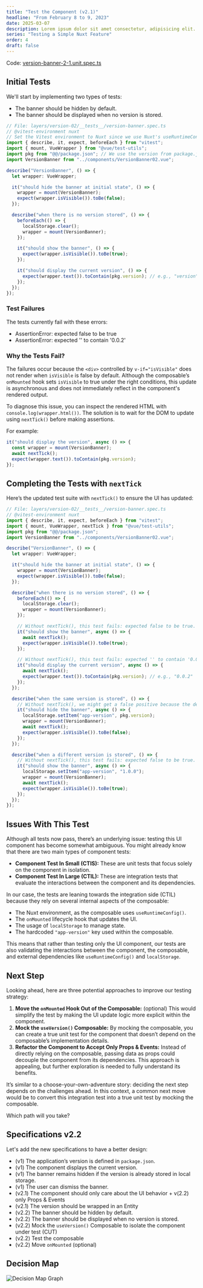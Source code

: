 ```yaml
---
title: "Test the Component (v2.1)"
headline: "From February 8 to 9, 2023"
date: 2025-03-07
description: Lorem ipsum dolor sit amet consectetur, adipisicing elit. Repellendus assumenda deleniti itaque molestias odio quidem praesentium, numquam veniam animi ipsam velit iure atque delectus debitis quisquam tempore optio ea corrupti.
series: "Testing a Simple Nuxt Feature"
order: 4
draft: false
---
```


Code: [version-banner-2-1.unit.spec.ts](https://github.com/jeromeabel/nuxt-clean-architecture/blob/feat/version-banner/layers/version-02/__tests__/version-banner-2-1.unit.spec.ts)

## Initial Tests

We'll start by implementing two types of tests:

- The banner should be hidden by default.
- The banner should be displayed when no version is stored.

```ts
// File: layers/version-02/__tests__/version-banner.spec.ts
// @vitest-environment nuxt
// Set the Vitest environment to Nuxt since we use Nuxt's useRuntimeConfig (happy-dom isn’t sufficient)
import { describe, it, expect, beforeEach } from "vitest";
import { mount, VueWrapper } from "@vue/test-utils";
import pkg from "@@/package.json"; // We use the version from package.json
import VersionBanner from "../components/VersionBanner02.vue";

describe("VersionBanner", () => {
  let wrapper: VueWrapper;

  it("should hide the banner at initial state", () => {
    wrapper = mount(VersionBanner);
    expect(wrapper.isVisible()).toBe(false);
  });

  describe("when there is no version stored", () => {
    beforeEach(() => {
      localStorage.clear();
      wrapper = mount(VersionBanner);
    });

    it("should show the banner", () => {
      expect(wrapper.isVisible()).toBe(true);
    });

    it("should display the current version", () => {
      expect(wrapper.text()).toContain(pkg.version); // e.g., "version": "0.0.2"
    });
  });
});
```

### Test Failures

The tests currently fail with these errors:

- AssertionError: expected false to be true
- AssertionError: expected '' to contain '0.0.2'

### Why the Tests Fail?

The failures occur because the `<div>` controlled by `v-if="isVisible"` does not render when `isVisible` is false by default. Although the composable’s `onMounted` hook sets `isVisible` to true under the right conditions, this update is asynchronous and does not immediately reflect in the component's rendered output.

To diagnose this issue, you can inspect the rendered HTML with `console.log(wrapper.html())`. The solution is to wait for the DOM to update using `nextTick()` before making assertions.

For example:

```ts
it("should display the version", async () => {
  const wrapper = mount(VersionBanner);
  await nextTick();
  expect(wrapper.text()).toContain(pkg.version);
});
```

## Completing the Tests with `nextTick`

Here’s the updated test suite with `nextTick()` to ensure the UI has updated:

```ts
// File: layers/version-02/__tests__/version-banner.spec.ts
// @vitest-environment nuxt
import { describe, it, expect, beforeEach } from "vitest";
import { mount, VueWrapper, nextTick } from "@vue/test-utils";
import pkg from "@@/package.json";
import VersionBanner from "../components/VersionBanner02.vue";

describe("VersionBanner", () => {
  let wrapper: VueWrapper;

  it("should hide the banner at initial state", () => {
    wrapper = mount(VersionBanner);
    expect(wrapper.isVisible()).toBe(false);
  });

  describe("when there is no version stored", () => {
    beforeEach(() => {
      localStorage.clear();
      wrapper = mount(VersionBanner);
    });

    // Without nextTick(), this test fails: expected false to be true.
    it("should show the banner", async () => {
      await nextTick();
      expect(wrapper.isVisible()).toBe(true);
    });

    // Without nextTick(), this test fails: expected '' to contain '0.0.2'
    it("should display the current version", async () => {
      await nextTick();
      expect(wrapper.text()).toContain(pkg.version); // e.g., "0.0.2"
    });
  });

  describe("when the same version is stored", () => {
    // Without nextTick(), we might get a false positive because the default state is still rendered.
    it("should hide the banner", async () => {
      localStorage.setItem("app-version", pkg.version);
      wrapper = mount(VersionBanner);
      await nextTick();
      expect(wrapper.isVisible()).toBe(false);
    });
  });

  describe("when a different version is stored", () => {
    // Without nextTick(), this test fails: expected false to be true.
    it("should show the banner", async () => {
      localStorage.setItem("app-version", "1.0.0");
      wrapper = mount(VersionBanner);
      await nextTick();
      expect(wrapper.isVisible()).toBe(true);
    });
  });
});
```

## Issues With This Test

Although all tests now pass, there’s an underlying issue: testing this UI component has become somewhat ambiguous. You might already know that there are two main types of component tests:

- **Component Test In Small (CTIS):** These are unit tests that focus solely on the component in isolation.
- **Component Test In Large (CTIL):** These are integration tests that evaluate the interactions between the component and its dependencies.

In our case, the tests are leaning towards the integration side (CTIL) because they rely on several internal aspects of the composable:

- The Nuxt environment, as the composable uses `useRuntimeConfig()`.
- The `onMounted` lifecycle hook that updates the UI.
- The usage of `localStorage` to manage state.
- The hardcoded `"app-version"` key used within the composable.

This means that rather than testing only the UI component, our tests are also validating the interactions between the component, the composable, and external dependencies like `useRuntimeConfig()` and `localStorage`.

## Next Step

Looking ahead, here are three potential approaches to improve our testing strategy:

1. **Move the `onMounted` Hook Out of the Composable:** (optional)
   This would simplify the test by making the UI update logic more explicit within the component.
2. **Mock the `useVersion()` Composable:**
   By mocking the composable, you can create a true unit test for the component that doesn’t depend on the composable’s implementation details.
3. **Refactor the Component to Accept Only Props & Events:**
   Instead of directly relying on the composable, passing data as props could decouple the component from its dependencies. This approach is appealing, but further exploration is needed to fully understand its benefits.

It’s similar to a choose-your-own-adventure story: deciding the next step depends on the challenges ahead. In this context, a common next move would be to convert this integration test into a true unit test by mocking the composable.

Which path will you take?

## Specifications v2.2

Let's add the new specifications to have a better design:

- (v1) The application’s version is defined in `package.json`.
- (v1) The component displays the current version.
- (v1) The banner remains hidden if the version is already stored in local storage.
- (v1) The user can dismiss the banner.
- (v2.1) The component should only care about the UI behavior + v(2.2) only Props & Events
- (v2.1) The version should be wrapped in an Entity
- (v2.2) The banner should be hidden by default.
- (v2.2) The banner should be displayed when no version is stored.
- (v2.2) Mock the `useVersion()` Composable to isolate the component under test (CUT)
- (v2.2) Test the composable
- (v2.2) Move `onMounted` (optional)

## Decision Map

![Decision Map Graph](./graph.svg)
